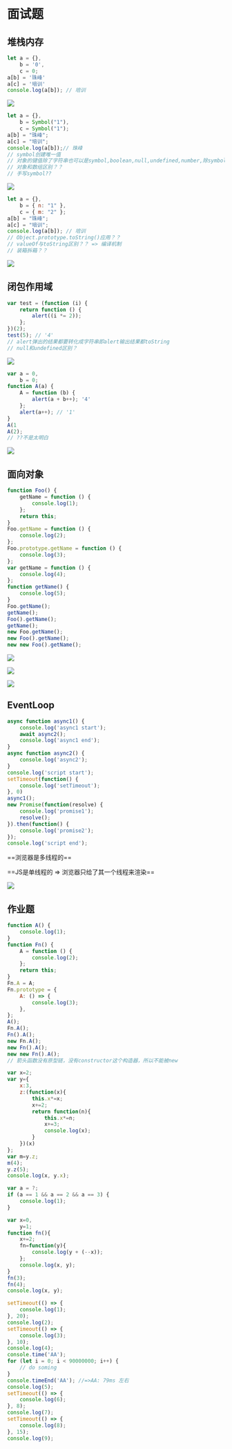 # 面试题

## 堆栈内存

```javascript
let a = {},
    b = '0',
    c = 0;
a[b] = '珠峰'
a[c] = '培训'
console.log(a[b]); // 培训
```

![](E:\GitResort\CodePractice\笔记\img\Snipaste_2020-05-08_09-53-00.PNG)

```javascript
let a = {},
    b = Symbol("1"),
    c = Symbol("1");
a[b] = "珠峰";
a[c] = "培训";
console.log(a[b]);// 珠峰
// symbol创建唯一值
// 对象的键值除了字符串也可以是symbol,boolean,null,undefined,number,除symbol外其他类型在运行时都转为字符串
// 对象和数组区别？？
// 手写symbol??
```

![](E:\GitResort\CodePractice\笔记\img\Snipaste_2020-05-08_09-56-49.PNG)

```javascript
let a = {},
    b = { n: "1" },
    c = { m: "2" };
a[b] = "珠峰";
a[c] = "培训";
console.log(a[b]); // 培训
// Object.prototype.toString()应用？？
// valueOf与toString区别？？ => 编译机制
// 装箱拆箱？？
```

![](E:\GitResort\CodePractice\笔记\img\Snipaste_2020-05-08_10-11-38.PNG)

## 闭包作用域

```javascript
var test = (function (i) {
    return function () {
        alert((i *= 2));
    };
})(2);
test(5); // '4'
// alert弹出的结果都要转化成字符串即alert输出结果都toString
// null和undefined区别？
```

![](E:\GitResort\CodePractice\笔记\img\Snipaste_2020-05-08_10-35-57.PNG)

```javascript
var a = 0,
    b = 0;
function A(a) {
    A = function (b) {
        alert(a + b++); '4'
    };
    alert(a++); // '1'
}
A(1 
A(2);
// ??不是太明白
```

![](E:\GitResort\CodePractice\笔记\img\Snipaste_2020-05-08_11-14-39.PNG)

## 面向对象

```javascript
function Foo() {
    getName = function () {
        console.log(1);
    };
    return this;
}
Foo.getName = function () {
    console.log(2);
};
Foo.prototype.getName = function () {
    console.log(3);
};
var getName = function () {
    console.log(4);
};
function getName() {
    console.log(5);
}
Foo.getName();
getName();
Foo().getName();
getName();
new Foo.getName();
new Foo().getName();
new new Foo().getName();
```

![](E:\GitResort\CodePractice\笔记\img\Snipaste_2020-05-08_14-50-32.PNG)

![](E:\GitResort\CodePractice\笔记\img\Snipaste_2020-05-08_14-50-52.PNG)

![](E:\GitResort\CodePractice\笔记\img\截图.png)

## EventLoop

```javascript
async function async1() {
    console.log('async1 start');
    await async2();
    console.log('async1 end');
}
async function async2() {
    console.log('async2');
}
console.log('script start');
setTimeout(function() {
    console.log('setTimeout');
}, 0)
async1();
new Promise(function(resolve) {
    console.log('promise1');
    resolve();
}).then(function() {
    console.log('promise2');
});
console.log('script end');
```

==浏览器是多线程的==

==JS是单线程的 => 浏览器只给了其一个线程来渲染==

![](E:\GitResort\CodePractice\笔记\img\Snipaste_2020-05-08_15-22-51.PNG)

## 作业题

```javascript
function A() {
    console.log(1);
}
function Fn() {
    A = function () {
        console.log(2);
    };
    return this;
}
Fn.A = A;
Fn.prototype = {
    A: () => {
        console.log(3);
    },
};
A();
Fn.A();
Fn().A();
new Fn.A();
new Fn().A();
new new Fn().A();  
// 箭头函数没有原型链，没有constructor这个构造器，所以不能被new
```

```javascript
var x=2;
var y={
    x:3,
    z:(function(x){
        this.x*=x;
        x+=2;
        return function(n){
            this.x*=n;
            x+=3;
            console.log(x);
        }
    })(x)
};
var m=y.z;
m(4);
y.z(5);
console.log(x, y.x);
```

```javascript
var a = ?;
if (a == 1 && a == 2 && a == 3) {
    console.log(1);
}
```

```javascript
var x=0,
    y=1;
function fn(){
    x+=2;
    fn=function(y){
        console.log(y + (--x));
    };
    console.log(x, y);
}
fn(3);
fn(4);
console.log(x, y);
```

```javascript
setTimeout(() => {
    console.log(1);
}, 20);
console.log(2);
setTimeout(() => {
    console.log(3);
}, 10);
console.log(4);
console.time('AA');
for (let i = 0; i < 90000000; i++) {
    // do soming
}
console.timeEnd('AA'); //=>AA: 79ms 左右
console.log(5);
setTimeout(() => {
    console.log(6);
}, 8);
console.log(7);
setTimeout(() => {
    console.log(8);
}, 15);
console.log(9);
```

